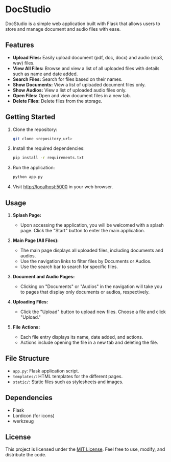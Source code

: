 # DocStudio

DocStudio is a simple web application built with Flask that allows users to store and manage document and audio files with ease.

## Features

- **Upload Files:** Easily upload document (pdf, doc, docx) and audio (mp3, wav) files.
- **View All Files:** Browse and view a list of all uploaded files with details such as name and date added.
- **Search Files:** Search for files based on their names.
- **Show Documents:** View a list of uploaded document files only.
- **Show Audios:** View a list of uploaded audio files only.
- **Open Files:** Open and view document files in a new tab.
- **Delete Files:** Delete files from the storage.

## Getting Started

1. Clone the repository:

    ```bash
    git clone <repository_url>
    ```

2. Install the required dependencies:

    ```bash
    pip install -r requirements.txt
    ```

3. Run the application:

    ```bash
    python app.py
    ```

4. Visit [http://localhost:5000](http://localhost:5000) in your web browser.

## Usage

1. **Splash Page:**
   - Upon accessing the application, you will be welcomed with a splash page. Click the "Start" button to enter the main application.

2. **Main Page (All Files):**
   - The main page displays all uploaded files, including documents and audios.
   - Use the navigation links to filter files by Documents or Audios.
   - Use the search bar to search for specific files.

3. **Document and Audio Pages:**
   - Clicking on "Documents" or "Audios" in the navigation will take you to pages that display only documents or audios, respectively.

4. **Uploading Files:**
   - Click the "Upload" button to upload new files. Choose a file and click "Upload."

5. **File Actions:**
   - Each file entry displays its name, date added, and actions.
   - Actions include opening the file in a new tab and deleting the file.

## File Structure

- `app.py`: Flask application script.
- `templates/`: HTML templates for the different pages.
- `static/`: Static files such as stylesheets and images.

## Dependencies

- Flask
- Lordicon (for icons)
- werkzeug

## License

This project is licensed under the [MIT License](LICENSE). Feel free to use, modify, and distribute the code.
